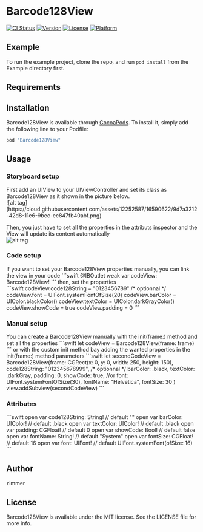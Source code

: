 # Barcode128View

[![CI Status](http://img.shields.io/travis/zimmer/Barcode128View.svg?style=flat)](https://travis-ci.org/zimmer/Barcode128View)
[![Version](https://img.shields.io/cocoapods/v/Barcode128View.svg?style=flat)](http://cocoapods.org/pods/Barcode128View)
[![License](https://img.shields.io/cocoapods/l/Barcode128View.svg?style=flat)](http://cocoapods.org/pods/Barcode128View)
[![Platform](https://img.shields.io/cocoapods/p/Barcode128View.svg?style=flat)](http://cocoapods.org/pods/Barcode128View)

## Example

To run the example project, clone the repo, and run `pod install` from the Example directory first.

## Requirements

## Installation

Barcode128View is available through [CocoaPods](http://cocoapods.org). To install
it, simply add the following line to your Podfile:

```ruby
pod "Barcode128View"
```

## Usage

<h3>Storyboard setup</h3>
First add an UIView to your UIViewController and set its class as Barcode128View as it shown in the picture below.
<br>
![alt tag](https://cloud.githubusercontent.com/assets/12252587/16590622/9d7a3212-42d8-11e6-9bec-ec847fb40abf.png)

Then, you just have to set all the properties in the attributs inspector and the View will update its content automatically
<br>
![alt tag](https://cloud.githubusercontent.com/assets/12252587/16590207/e5b3b5c8-42d6-11e6-97a5-d5f34d91621c.png)

<h3>Code setup</h3>
If you want to set your Barcode128View properties manually, you can link the view in your code
```swift
@IBOutlet weak var codeView: Barcode128View!
```
then, set the properties
<br>
```swift
codeView.code128String = "0123456789"
/* optionnal */
codeView.font = UIFont.systemFontOfSize(20)
codeView.barColor = UIColor.blackColor()
codeView.textColor = UIColor.darkGrayColor()
codeView.showCode = true
codeView.padding = 0
```

<h3>Manual setup</h3>
You can create a Barcode128View manually with the init(frame:) method and set all the properties
```swift
let codeView = Barcode128View(frame: frame)
```
or with the custom init method bay adding the wanted properties in the init(frame:) method parameters
```swift
let secondCodeView = Barcode128View(frame: CGRect(x: 0, y: 0, width: 250, height: 150),
                        code128String: "012345678999",
                        /* optionnal */
                        barColor: .black,
                        textColor: .darkGray,
                        padding: 0,
                        showCode: true,
                        //or font: UIFont.systemFontOfSize(30),
                        fontName: "Helvetica",
                        fontSize: 30
)
view.addSubview(secondCodeView)
```

<h3>Attributes</h3>
```swift
open var code128String: String! // default ""
open var barColor: UIColor! // default .black
open var textColor: UIColor! // default .black
open var padding: CGFloat! // default 0
open var showCode: Bool! // default false
open var fontName: String! // default "System"
open var fontSize: CGFloat! // default 16
open var font: UIFont! // default UIFont.systemFont(ofSize: 16)
```

## Author

zimmer

## License

Barcode128View is available under the MIT license. See the LICENSE file for more info.
